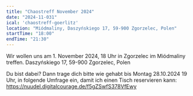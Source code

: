 ```yaml
---
title: "Chaostreff November 2024"
date: "2024-11-031"
ical: 'chaostreff-goerlitz'
location: "Miódmaliny, Daszyńskiego 17, 59-900 Zgorzelec, Polen"
startTime: "18:00"
endTime: "21:30"
---
```


Wir wollen uns am 1. November 2024, 18 Uhr in Zgorzelec im Miódmaliny treffen. 
Daszyńskiego 17, 59-900 Zgorzelec, Polen

Du bist dabei? Dann trage dich bitte wie gehabt bis Montag 28.10.2024 19 Uhr, in folgende Umfrage ein, damit ich einen Tisch reservieren  kann: https://nuudel.digitalcourage.de/f5gZSwfS378VfEwy
